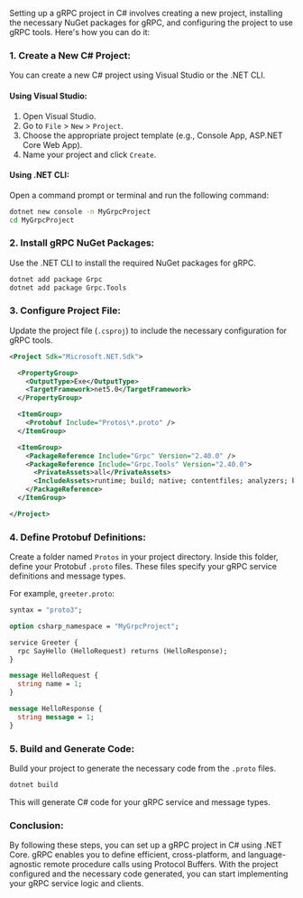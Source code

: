 Setting up a gRPC project in C# involves creating a new project, installing the necessary NuGet packages for gRPC, and configuring the project to use gRPC tools. Here's how you can do it:

### 1. Create a New C# Project:

You can create a new C# project using Visual Studio or the .NET CLI.

#### Using Visual Studio:

1. Open Visual Studio.
2. Go to `File` > `New` > `Project`.
3. Choose the appropriate project template (e.g., Console App, ASP.NET Core Web App).
4. Name your project and click `Create`.

#### Using .NET CLI:

Open a command prompt or terminal and run the following command:

```bash
dotnet new console -n MyGrpcProject
cd MyGrpcProject
```

### 2. Install gRPC NuGet Packages:

Use the .NET CLI to install the required NuGet packages for gRPC.

```bash
dotnet add package Grpc
dotnet add package Grpc.Tools
```

### 3. Configure Project File:

Update the project file (`.csproj`) to include the necessary configuration for gRPC tools.

```xml
<Project Sdk="Microsoft.NET.Sdk">

  <PropertyGroup>
    <OutputType>Exe</OutputType>
    <TargetFramework>net5.0</TargetFramework>
  </PropertyGroup>

  <ItemGroup>
    <Protobuf Include="Protos\*.proto" />
  </ItemGroup>

  <ItemGroup>
    <PackageReference Include="Grpc" Version="2.40.0" />
    <PackageReference Include="Grpc.Tools" Version="2.40.0">
      <PrivateAssets>all</PrivateAssets>
      <IncludeAssets>runtime; build; native; contentfiles; analyzers; buildtransitive</IncludeAssets>
    </PackageReference>
  </ItemGroup>

</Project>
```

### 4. Define Protobuf Definitions:

Create a folder named `Protos` in your project directory. Inside this folder, define your Protobuf `.proto` files. These files specify your gRPC service definitions and message types.

For example, `greeter.proto`:

```protobuf
syntax = "proto3";

option csharp_namespace = "MyGrpcProject";

service Greeter {
  rpc SayHello (HelloRequest) returns (HelloResponse);
}

message HelloRequest {
  string name = 1;
}

message HelloResponse {
  string message = 1;
}
```

### 5. Build and Generate Code:

Build your project to generate the necessary code from the `.proto` files.

```bash
dotnet build
```

This will generate C# code for your gRPC service and message types.

### Conclusion:

By following these steps, you can set up a gRPC project in C# using .NET Core. gRPC enables you to define efficient, cross-platform, and language-agnostic remote procedure calls using Protocol Buffers. With the project configured and the necessary code generated, you can start implementing your gRPC service logic and clients.